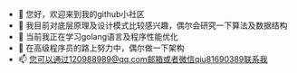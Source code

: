 - 👋 您好，欢迎来到我的github小社区
- 👀 我目前对底层原理及设计模式比较感兴趣，偶尔会研究一下算法及数据结构
- 🌱 当前我正在学习golang语言及程序性能优化
- 💞️ 在高级程序员的路上努力中，偶尔做一下架构
- 📫 您可以通过120988989@qq.com邮箱或者微信qiu81690389联系我

<!---
vihoyau/vihoyau is a ✨ special ✨ repository because its `README.md` (this file) appears on your GitHub profile.
You can click the Preview link to take a look at your changes.
--->
